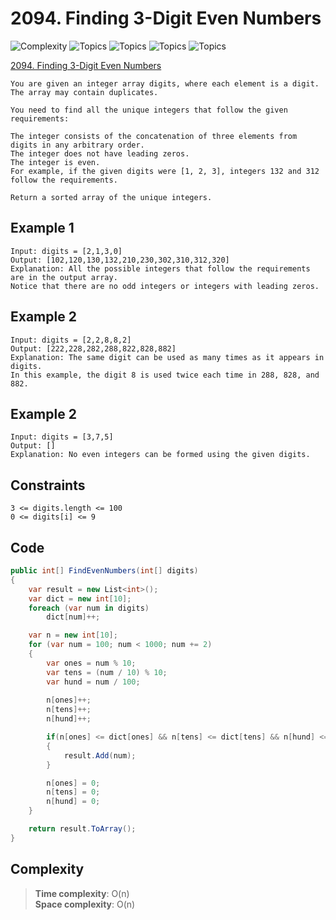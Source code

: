 # 2094. Finding 3-Digit Even Numbers

![Complexity](https://img.shields.io/badge/easy-green)
![Topics](https://img.shields.io/badge/array-blue)
![Topics](https://img.shields.io/badge/hash_table-blue)
![Topics](https://img.shields.io/badge/sorting-blue)
![Topics](https://img.shields.io/badge/enumeration-blue)

[2094. Finding 3-Digit Even Numbers](https://leetcode.com/problems/finding-3-digit-even-numbers/description/?envType=daily-question&envId=2025-05-12)

```
You are given an integer array digits, where each element is a digit. The array may contain duplicates.

You need to find all the unique integers that follow the given requirements:

The integer consists of the concatenation of three elements from digits in any arbitrary order.
The integer does not have leading zeros.
The integer is even.
For example, if the given digits were [1, 2, 3], integers 132 and 312 follow the requirements.

Return a sorted array of the unique integers.
```

## Example 1

```
Input: digits = [2,1,3,0]
Output: [102,120,130,132,210,230,302,310,312,320]
Explanation: All the possible integers that follow the requirements are in the output array. 
Notice that there are no odd integers or integers with leading zeros.
```

## Example 2

```
Input: digits = [2,2,8,8,2]
Output: [222,228,282,288,822,828,882]
Explanation: The same digit can be used as many times as it appears in digits. 
In this example, the digit 8 is used twice each time in 288, 828, and 882. 
```

## Example 2

```
Input: digits = [3,7,5]
Output: []
Explanation: No even integers can be formed using the given digits.
```

## Constraints

```
3 <= digits.length <= 100
0 <= digits[i] <= 9
```

## Code

```csharp
public int[] FindEvenNumbers(int[] digits)
{
    var result = new List<int>();
    var dict = new int[10];
    foreach (var num in digits)
        dict[num]++;

    var n = new int[10];
    for (var num = 100; num < 1000; num += 2)
    {
        var ones = num % 10;
        var tens = (num / 10) % 10;
        var hund = num / 100;
        
        n[ones]++;
        n[tens]++;
        n[hund]++;

        if(n[ones] <= dict[ones] && n[tens] <= dict[tens] && n[hund] <= dict[hund])
        {
            result.Add(num);
        }

        n[ones] = 0;
        n[tens] = 0;
        n[hund] = 0;
    }

    return result.ToArray();
}
```

## Complexity

> **Time complexity**: O(n)  
> **Space complexity**: O(n)